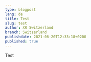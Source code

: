 ```yaml
---
type: blogpost
lang: de
title: Test
slug: test
author: XR Switzerland
branch: Switzerland
publishdate: 2021-06-20T12:33:18+0200
published: true
---
```

Test